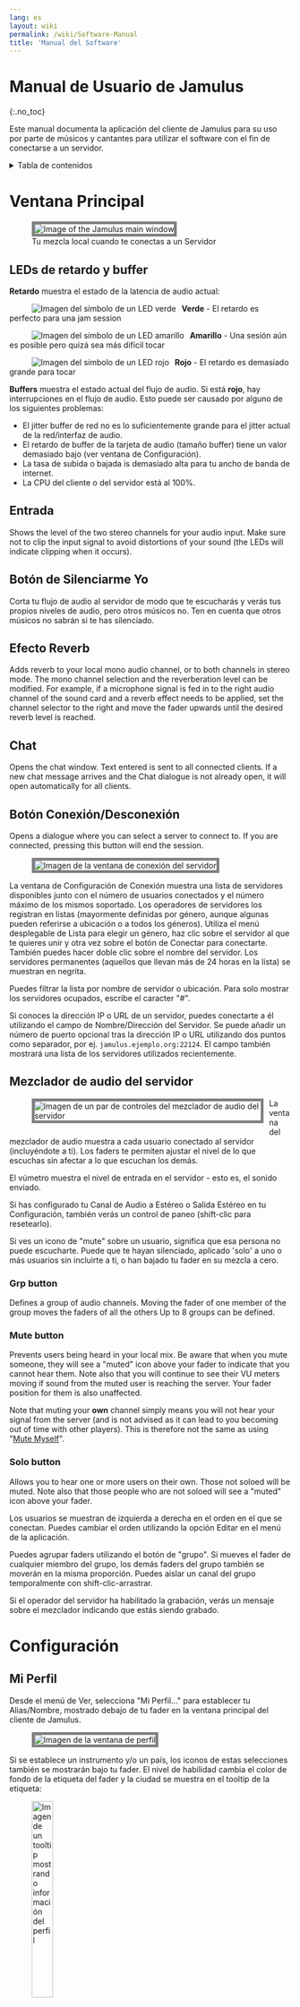```yaml
---
lang: es
layout: wiki
permalink: /wiki/Software-Manual
title: 'Manual del Software'
---
```

# Manual de Usuario de Jamulus
 {:.no_toc}

Este manual documenta la aplicación del cliente de Jamulus para su uso por parte de músicos y cantantes para utilizar el software con el fin de conectarse a un servidor.

<details markdown="1">

<summary>Tabla de contenidos</summary>

* TOC
 {:toc}

</details>

# Ventana Principal


<figure>
	<img src="{{site.url}}/assets/img/es-screenshots/main-screen-medium.png" style="border: 5px solid grey;" loading="lazy" alt="Image of the Jamulus main window">
	<figcaption>Tu mezcla local cuando te conectas a un Servidor</figcaption>
</figure>

## LEDs de retardo y buffer

**Retardo** muestra el estado de la latencia de audio actual:

<figure><img src="{{site.url}}/assets/img/es-screenshots/led-green.png" style="float:left; margin-right:10px;" loading="lazy" alt="Imagen del símbolo de un LED verde"></figure>

**Verde** - El retardo es perfecto para una jam session

<figure><img src="{{site.url}}/assets/img/es-screenshots/led-yellow.png" style="float:left; margin-right:10px;" loading="lazy" alt="Imagen del símbolo de un LED amarillo"></figure>

**Amarillo** - Una sesión aún es posible pero quizá sea más difícil tocar

<figure><img src="{{site.url}}/assets/img/es-screenshots/led-red.png" style="float:left; margin-right:10px; clear: both;" loading="lazy" alt="Imagen del símbolo de un LED rojo"></figure>

**Rojo** - El retardo es demasiado grande para tocar

**Buffers** muestra el estado actual del flujo de audio. Si está **rojo**, hay interrupciones en el flujo de audio. Esto puede ser causado por alguno de los siguientes problemas:

- El jitter buffer de red no es lo suficientemente grande para el jitter actual de la red/interfaz de audio.
- El retardo de buffer de la tarjeta de audio (tamaño buffer) tiene un valor demasiado bajo (ver ventana de Configuración).
- La tasa de subida o bajada is demasiado alta para tu ancho de banda de internet.
- La CPU del cliente o del servidor está al 100%.


## Entrada

Shows the level of the two stereo channels for your audio input. Make sure not to clip the input signal to avoid distortions of your sound (the LEDs will indicate clipping when it occurs).

## Botón de Silenciarme Yo

Corta tu flujo de audio al servidor de modo que te escucharás y verás tus propios niveles de audio, pero otros músicos no. Ten en cuenta que otros músicos no sabrán si te has silenciado.

## Efecto Reverb

Adds reverb to your local mono audio channel, or to both channels in stereo mode. The mono channel selection and the reverberation level can be modified. For example, if a microphone signal is fed in to the right audio channel of the sound card and a reverb effect needs to be applied, set the channel selector to the right and move the fader upwards until the desired reverb level is reached.


## Chat

Opens the chat window. Text entered is sent to all connected clients. If a new chat message arrives and the Chat dialogue is not already open, it will open automatically for all clients.

## Botón Conexión/Desconexión

Opens a dialogue where you can select a server to connect to. If you are connected, pressing this button will end the session.

<figure><img src="{{site.url}}/assets/img/es-screenshots/connection-setup-window.png" style="border: 5px solid grey;" loading="lazy" alt="Imagen de la ventana de conexión del servidor"></figure>

La ventana de Configuración de Conexión muestra una lista de servidores disponibles junto con el número de usuarios conectados y el número máximo de los mismos soportado. Los operadores de servidores los registran en listas (mayormente definidas por género, aunque algunas pueden referirse a ubicación o a todos los géneros). Utiliza el menú desplegable de Lista para elegir un género, haz clic sobre el servidor al que te quieres unir y otra vez sobre el botón de Conectar para conectarte. También puedes hacer doble clic sobre el nombre del servidor. Los servidores permanentes (aquellos que llevan más de 24 horas en la lista) se muestran en negrita.

Puedes filtrar la lista por nombre de servidor o ubicación. Para solo mostrar los servidores ocupados, escribe el caracter "#".

Si conoces la dirección IP o URL de un servidor, puedes conectarte a él utilizando el campo de Nombre/Dirección del Servidor. Se puede añadir un número de puerto opcional tras la dirección IP o URL utilizando dos puntos como separador, por ej. `jamulus.ejemplo.org:22124`. El campo también mostrará una lista de los servidores utilizados recientemente.

## Mezclador de audio del servidor

<figure><img src="{{site.url}}/assets/img/es-screenshots/mixer-channles.png" style="float:left; margin-right:10px; margin-bottom:20px; border: 5px solid grey;" loading="lazy" alt="Imagen de un par de controles del mezclador de audio del servidor"></figure>

La ventana del mezclador de audio muestra a cada usuario conectado al servidor (incluyéndote a ti). Los faders te permiten ajustar el nivel de lo que escuchas sin afectar a lo que escuchan los demás.

El vúmetro muestra el nivel de entrada en el servidor - esto es, el sonido enviado.

Si has configurado tu Canal de Audio a Estéreo o Salida Estéreo en tu Configuración, también verás un control de paneo (shift-clic para resetearlo).

Si ves un icono de "mute" sobre un usuario, significa que esa persona no puede escucharte. Puede que te hayan silenciado, aplicado 'solo' a uno o más usuarios sin incluirte a ti, o han bajado tu fader en su mezcla a cero.

### Grp button

Defines a group of audio channels. Moving the fader of one member of the group moves the faders of all the others Up to 8 groups can be defined.

### Mute button

Prevents users being heard in your local mix. Be aware that when you mute someone, they will see a "muted" icon above your fader to indicate that you cannot hear them. Note also that you will continue to see their VU meters moving if sound from the muted user is reaching the server. Your fader position for them is also unaffected.

Note that muting your **own** channel simply means you will not hear your signal from the server (and is not advised as it can lead to you becoming out of time with other players). This is therefore not the same as using "[Mute Myself](#mute-myself-button)".

### Solo button

Allows you to hear one or more users on their own. Those not soloed will be muted. Note also that those people who are not soloed will see a "muted" icon above your fader.

Los usuarios se muestran de izquierda a derecha en el orden en el que se conectan. Puedes cambiar el orden utilizando la opción Editar en el menú de la aplicación.

Puedes agrupar faders utilizando el botón de "grupo". Si mueves el fader de cualquier miembro del grupo, los demás faders del grupo también se moverán en la misma proporción. Puedes aislar un canal del grupo temporalmente con shift-clic-arrastrar.

Si el operador del servidor ha habilitado la grabación, verás un mensaje sobre el mezclador indicando que estás siendo grabado.




# Configuración

## Mi Perfil

Desde el menú de Ver, selecciona "Mi Perfil..." para establecer tu Alias/Nombre, mostrado debajo de tu fader en la ventana principal del cliente de Jamulus.

<figure><img src="{{site.url}}/assets/img/es-screenshots/settings-profile.png" style="border: 5px solid grey;" loading="lazy" alt="Imagen de la ventana de perfil"></figure>

Si se establece un instrumento y/o un país, los iconos de estas selecciones también se mostrarán bajo tu fader. El nivel de habilidad cambia el color de fondo de la etiqueta del fader y la ciudad se muestra en el tooltip de la etiqueta:

<figure><img src="{{site.url}}/assets/img/es-screenshots/profile-tooltip.png" style="width:30%;" loading="lazy" alt="Imagen de un tooltip mostrando información del perfil"></figure>


### Skin

Esto aplicará un skin a la ventana principal, algunos de los cuales están diseñados para acomodar conjuntos grandes de usuarios.

### Filas de canales en el mezclador

Esto establece el número de filas mostrado en el mezclador de audio, para su uso con conjuntos grandes.


## Configuración Audio/Red

<figure><img src="{{site.url}}/assets/img/es-screenshots/settings-network.png" style="border: 5px solid grey;" loading="lazy" alt="Imagen de la ventana de perfil"></figure>

### Dispositivo

En el sistema operativo de Windows, el driver ASIO (tarjeta de sonido) se puede seleccionar utilizando Jamulus. Si el driver ASIO no es válido se mostrará un mensaje de error y el anterior driver válido será seleccionado. En macOS, se puede seleccionar el hardware de entrada y salida.

### Mapeo canales entrada/salida

<figure><img src="{{site.url}}/assets/img/es-screenshots/channel-mapping.png" style="float:left; margin-right:10px; margin-bottom:20px;" loading="lazy" alt="Imagen del mapeo de canales de entrada y salida"></figure>

Si el dispositivo de audio ofrece más de un canal de entrada o salida, son visibles las configuraciones para el _Mapeo de Canales de Entrada y de Salida_. Para cada canal de entrada/salida (canal Izquierdo y Derecho) de Jamulus se puede seleccionar un canal diferente de la tarjeta de audio.


### Canales de Audio

Selects the number of audio channels to be used for communication between client and server.

**Note**: It is preferable to run separate client instances per voice/instrument, with each client given its own ini file, rather than using this built-in mono pair to stereo mixer.

There are three modes available:

Los modos **Mono** y **Estéreo** utilizan uno y dos canales de audio respectivamente.

**Entrada-mono/Salida-estéreo**: La señal de audio enviada al servidor es mono pero la señal que vuelve es estéreo. Esto es útil si la tarjeta de audio tiene un instrumento en un canal de entrada y un micrófono en el otro. En ese caso las dos señales de entrada pueden combinarse en un canal mono pero la mezcla del servidor se escucha en estéreo.

Activar el modo estéreo aumentará la tasa de envío de datos. Asegúrate de que la tasa de subida no excede el ancho de banda disponible en tu conexión a internet.

En el caso del modo estéreo, no estará disponible la selección de canal para el efecto de reverb en la ventana principal puesto que en este caso el efecto se aplicará a ambos canales.

### Calidad del Audio

Cuanto mayor la calidad del audio, mayor la tasa de subida del audio. Asegúrate de que tu tasa de subida no excede el ancho de banda de tu conexión a Internet.

### Retardo del Buffer

El retardo del buffer es un parámetro fundamental en Jamulus. Este parámetro tiene un impacto sobre muchas propiedades de la conexión. Hay soporte para tres tamaños de buffer:

- **64 samples** Provides the lowest latency but does not work with all sound cards.
- **128 samples** The preferred setting. Should work for most available sound cards.
- **256 muestras** Solo debería usarse con un ordenador muy lento o con una conexión a internet muy lenta.

Algunos drivers de tarjetas de audio no permiten cambiar el retardo de buffer desde dentro de Jamulus. En este caso la configuración del retardo de buffer se deshabilita y hay que cambiarlo utilizando el driver de la tarjeta de sonido. En Windows, pulsa el botón de Configuración ASIO para acceder al panel de configuración.

En Linux, utiliza la herramienta de configuración de JACK para cambiar el tamaño del buffer.

El retardo del buffer tiene un impacto en el estado de la conexión, la tasa de subida y el retardo total. Cuanto menor sea el buffer, mayor la probabilidad de que el indicador de estado esté en rojo (caídas de audio), mayor la tasa de subida y menor el retardo total.

Por tanto la configuración del buffer es un compromiso entre calidad de audio y retardo total.



### Jitter Buffer

El jitter buffer compensa el jitter de la red y la tarjeta de sonido. El tamaño de este buffer tiene por tanto un impacto sobre la calidad del flujo de audio (el número de caídas de la señal) y el retardo total (a mayor buffer, mayor retardo).

El tamaño del jitter buffer se puede establecer manualmente para el cliente local y para el servidor remoto. Para el jitter buffer local, las caídas del flujo de audio se indican mediante la luz debajo de los faders del jitter buffer. Si la luz se vuelve roja, significa que ha habido una interrupción del flujo de audio.

Por tanto la configuración del jitter buffer es un compromiso entre calidad y retardo total.

Si se activa la casilla de Auto, los jitter buffers del cliente local y del servidor remoto se configuran automáticamente basándose en mediciones del jitter de la red y la tarjeta de audio. Si se activa esta opción, los faders quedan deshabilitados (no pueden moverse con el ratón).

### Activar Buffers Red Pequeños

Permite soporte para paquetes de audio por red muy reducidos. Solo se utilizan si el retardo del buffer de la tarjeta de audio es menor de 128 muestras. Cuanto menores los buffers de red, menor la latencia de audio. Pero al mismo tiempo, aumenta la carga de red y la probabilidad de caídas de audio también aumenta.

### Mediciones

El Ping es el tiempo que requiere el flujo de audio para viajar desde el cliente al servidor y volver. Este retardo lo determina la red y debería ser de unos 20-30 ms. Cuando este retardo es mayor de unos 50 ms, empieza a ser más notable y te puedes encontrar con que es más difícil mantener la sincronización con los demás, aunque sigue siendo posible cuando te acostumbras. Los factores como el tempo, el instrumento utilizado o el aislamiento de los auriculares pueden tener un impacto en el retardo con el que te manejas. Las causas más probables de un retardo alto son que la distancia al servidor es demasiado grande o que tu conexión a internet no es óptima.

El retardo total se calcula con el ping y el retardo ocasionado por la configuración de buffers.

La Tasa de Subida de Audio depende del tamaño actual de los paquetes de audio y la configuración de compresión de audio. Asegúrate de que la tasa de subida no es mayor que la velocidad de subida disponible (comprueba la tasa de subida de tu conexión a internet, por ejemplo con [librespeed.org](https://librespeed.org/).

## Configuración Avanzada

<figure><img src="{{site.url}}/assets/img/es-screenshots/settings-advanced.png" style="border: 5px solid grey;" loading="lazy" alt="Imagen de la ventana de perfil"></figure>

### Dirección personalizada de servidor de directorio

Deja esto en blanco a menos que necesites escribir la dirección de un servidor de directorio distinto a los que hay por defecto.

### Nivel cliente nuevo

Este ajuste define el nivel del fader de una nueva conexión de cliente, en porcentaje. Si se conecta un nuevo usuario al servidor actual, el nivel inicial de su fader tomará este valor si no se ha especificado anteriormente un valor para ese usuario de una conexión anterior. Puedes establecer en este nivel a todos los usuarios en un servidor ocupado con Editar > "Poner Todos Faders a Nivel Cliente Nuevo".

### Aumento de Entrada

Aumenta la ganancia de tu dispositivo. Utiliza esto si tu dispositivo no entrega suficiente ganancia para Jamulus.

### Protección contra Retroalimentación

Attempts to detect audio feedback loops or loud noise in the first three seconds after you connected to a server. Once detected, this feature will show a message and activate the "Mute Myself" button to mute you in your own mix.

### Balance de Entrada

Controla los niveles relativos de los canales locales de audio derecho e izquierdo. Para una señal mono actúa como paneo entre los dos canales. Por ejemplo, si se conecta un micrófono al canal derecho y un instrumento al izquierdo que suena mucho más alto que el micrófono, mueve el fader para aumentar el volumen relativo del micrófono.

# Menu commands

### File > Load/Save Mixer Channels Setup
 
You can save and restore the mix you have for your band rehearsals (fader, mute, pan, solo etc.) and load these any time (even while you are playing). Loading can also be done by drag/drop to the mixer window.


### Edit > Auto-Adjust All Faders

Applies a one-off fader setting to each channel depending on its volume. Useful for large ensembles to get a reasonable overall mix, although individual adjustments might still be necessary. Best applied during a warm-up or a uniform part of the music piece.

# Command Line Options

Most common functions in Jamulus can be set using the GUI, but these and others can also be set using options given in a terminal window. Exactly how you do this will depend on your operating system.

For example on Windows, to use a specific settings file, right-click on the Jamulus shortcut and choose "Properties" > Target. Add the necessary arguments to Jamulus.exe:

```shell
 "C:\Program Files\Jamulus\Jamulus.exe" --inifile "C:\path\to\myinifile.ini"
```

For macOS, start a Terminal window and run Jamulus with the desired options like this:

```shell
 /Applications/Jamulus.app/Contents/MacOS/Jamulus --inifile "/path/to/myinifile.ini"
```

**Note**: Command-line options will not alter settings made in the GUI. 

- `-M` or `--mutestream`  Starts Jamulus in muted state                                                      
- `--mutemyown`  Mute me in my personal mix ("headless" mode only)                                                      
-  `-c` or `--connect`  Connect to given server address on startup, format `address[:port]`  
-  `-j` or `--nojackconnect`  Disable auto JACK connections  
-  `--ctrlmidich`  MIDI controller channel to listen on, control number offset and consecutive CC numbers (channels). Format: `channel[;f*][;p*][;s*][;m*]` See [Tips & Tricks](Tips-Tricks-More#using-ctrlmidich-for-midi-controllers) 
- `--clientname`  Window title and JACK client name 
  {% include_relative Shared-Commands.md %}


